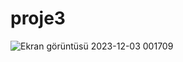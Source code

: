 # proje3
 
![Ekran görüntüsü 2023-12-03 001709](https://github.com/senanurg/proje3/assets/151245979/cc043d89-1a38-4d62-aa56-64bb27aab76a)

